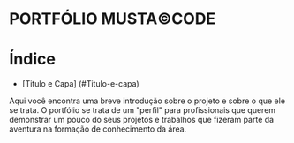 <h1 aling="center">PORTFÓLIO MUSTA©️CODE</h1>

# Índice

* [Titulo e Capa] (#Titulo-e-capa)



<p aling="center">Aqui você encontra uma breve introdução sobre o projeto e sobre o que ele se trata. O portfólio se trata de um "perfil" para profissionais que querem demonstrar um pouco do seus projetos e trabalhos que fizeram parte da aventura na formação de conhecimento da área.</p>